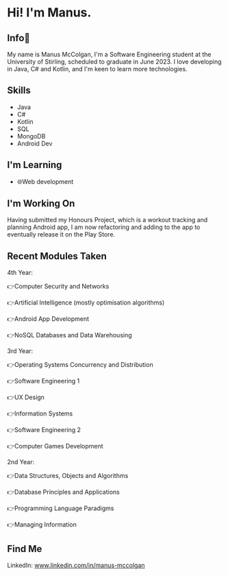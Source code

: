 # Hi! I'm Manus.
## Info🦔
My name is Manus McColgan, I'm a Software Engineering student at the University of Stirling, scheduled to graduate in June 2023.
I love developing in Java, C# and Kotlin, and I'm keen to learn more technologies.

## Skills
* Java
* C#
* Kotlin
* SQL
* MongoDB
* Android Dev

## I'm Learning
* 🌐Web development

## I'm Working On
Having submitted my Honours Project, which is a workout tracking and planning Android app, I am now refactoring and adding to
the app to eventually release it on the Play Store.

## Recent Modules Taken
4th Year:

👉Computer Security and Networks

👉Artificial Intelligence (mostly optimisation algorithms)

👉Android App Development

👉NoSQL Databases and Data Warehousing

3rd Year:

👉Operating Systems Concurrency and Distribution

👉Software Engineering 1

👉UX Design

👉Information Systems

👉Software Engineering 2

👉Computer Games Development

2nd Year:

👉Data Structures, Objects and Algorithms

👉Database Principles and Applications

👉Programming Language Paradigms

👉Managing Information

## Find Me
LinkedIn: www.linkedin.com/in/manus-mccolgan
